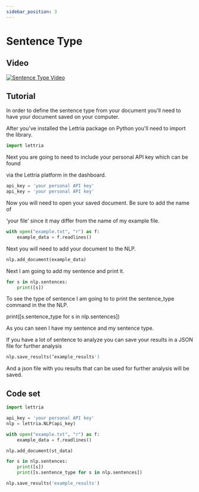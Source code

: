 ```yaml
---
sidebar_position: 3
---
```


# Sentence Type

## Video

[![Sentence Type Video](/img/sentence-type-thumbnail.png)](https://youtu.be/TRwULybXU7U)

## Tutorial

In order to define the sentence type from your document you'll need to have your document saved on your computer.

After you've installed the Lettria package on Python you'll need to import the library.

```python
import lettria
```

Next you are going to need to include your personal API key which can be found

via the Lettria platform in the dashboard.

```python
api_key = 'your personal API key'
api_key = 'your personal API key'
```

Now you will need to open your saved document. Be sure to add the name of

‘your file’ since it may differ from the name of my example file.

```python
with open("example.txt", "r") as f:
	example_data = f.readlines()
```

Next you will need to add your document to the NLP.

```python
nlp.add_document(example_data)
```

Next I am going to add my sentence and print it.

```python
for s in nlp.sentences:
	print([s])
```

To see the type of sentence I am going to to print the sentence_type command in the the NLP.

print([s.sentence_type for s in nlp.sentences])

As you can seen I have my sentence and my sentence type.

If you have a lot of sentence to analyze you can save your results in a JSON file for further analysis

```python
nlp.save_results(‘example_results')
```

And a json file with you results that can be used for further analysis will be saved.

## Code set

```python
import lettria

api_key = 'your personal API key'
nlp = lettria.NLP(api_key)

with open("example.txt", "r") as f:
	example_data = f.readlines()

nlp.add_document(st_data)

for s in nlp.sentences:
	print([s])
	print([s.sentence_type for s in nlp.sentences])

nlp.save_results('example_results')
```

